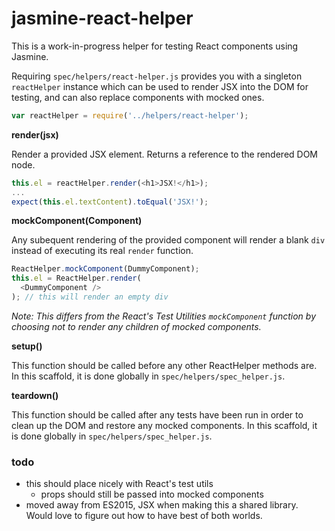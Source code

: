 # jasmine-react-helper

This is a work-in-progress helper for testing React components using Jasmine.

Requiring `spec/helpers/react-helper.js` provides you with a singleton `reactHelper` instance which can be used to render JSX into the DOM for testing, and can also replace components with mocked ones. 

```js
var reactHelper = require('../helpers/react-helper');
```

**render(jsx)**

Render a provided JSX element. Returns a reference to the rendered DOM node. 

```js
this.el = reactHelper.render(<h1>JSX!</h1>);
...
expect(this.el.textContent).toEqual('JSX!');
```

**mockComponent(Component)**

Any subequent rendering of the provided component will render a blank `div` instead of executing its real `render` function.

```js
ReactHelper.mockComponent(DummyComponent);
this.el = ReactHelper.render(
  <DummyComponent />
); // this will render an empty div
```

*Note: This differs from the React's Test Utilities `mockComponent` function by choosing not to render any children of mocked components.*

**setup()**

This function should be called before any other ReactHelper methods are. In this scaffold, it is done globally in `spec/helpers/spec_helper.js`.

**teardown()**

This function should be called after any tests have been run in order to clean up the DOM and restore any mocked components. In this scaffold, it is done globally in `spec/helpers/spec_helper.js`.

### todo

* this should place nicely with React's test utils
  * props should still be passed into mocked components
* moved away from ES2015, JSX when making this a shared library. Would love to figure out how to have best of both worlds.
